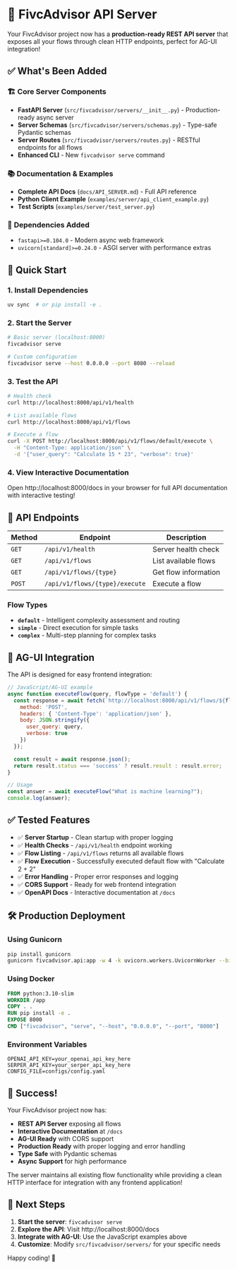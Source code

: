 # 🚀 FivcAdvisor API Server

Your FivcAdvisor project now has a **production-ready REST API server** that exposes all your flows through clean HTTP endpoints, perfect for AG-UI integration!

## ✅ What's Been Added

### 🏗️ **Core Server Components**
- **FastAPI Server** (`src/fivcadvisor/servers/__init__.py`) - Production-ready async server
- **Server Schemas** (`src/fivcadvisor/servers/schemas.py`) - Type-safe Pydantic schemas
- **Server Routes** (`src/fivcadvisor/servers/routes.py`) - RESTful endpoints for all flows
- **Enhanced CLI** - New `fivcadvisor serve` command

### 📚 **Documentation & Examples**
- **Complete API Docs** (`docs/API_SERVER.md`) - Full API reference
- **Python Client Example** (`examples/server/api_client_example.py`)
- **Test Scripts** (`examples/server/test_server.py`)

### 🔧 **Dependencies Added**
- `fastapi>=0.104.0` - Modern async web framework
- `uvicorn[standard]>=0.24.0` - ASGI server with performance extras

## 🚀 Quick Start

### 1. Install Dependencies
```bash
uv sync  # or pip install -e .
```

### 2. Start the Server
```bash
# Basic server (localhost:8000)
fivcadvisor serve

# Custom configuration
fivcadvisor serve --host 0.0.0.0 --port 8080 --reload
```

### 3. Test the API
```bash
# Health check
curl http://localhost:8000/api/v1/health

# List available flows
curl http://localhost:8000/api/v1/flows

# Execute a flow
curl -X POST http://localhost:8000/api/v1/flows/default/execute \
  -H "Content-Type: application/json" \
  -d '{"user_query": "Calculate 15 * 23", "verbose": true}'
```

### 4. View Interactive Documentation
Open http://localhost:8000/docs in your browser for full API documentation with interactive testing!

## 🎯 API Endpoints

| Method | Endpoint | Description |
|--------|----------|-------------|
| `GET` | `/api/v1/health` | Server health check |
| `GET` | `/api/v1/flows` | List available flows |
| `GET` | `/api/v1/flows/{type}` | Get flow information |
| `POST` | `/api/v1/flows/{type}/execute` | Execute a flow |

### Flow Types
- **`default`** - Intelligent complexity assessment and routing
- **`simple`** - Direct execution for simple tasks
- **`complex`** - Multi-step planning for complex tasks

## 🔗 AG-UI Integration

The API is designed for easy frontend integration:

```javascript
// JavaScript/AG-UI example
async function executeFlow(query, flowType = 'default') {
  const response = await fetch(`http://localhost:8000/api/v1/flows/${flowType}/execute`, {
    method: 'POST',
    headers: { 'Content-Type': 'application/json' },
    body: JSON.stringify({
      user_query: query,
      verbose: true
    })
  });

  const result = await response.json();
  return result.status === 'success' ? result.result : result.error;
}

// Usage
const answer = await executeFlow("What is machine learning?");
console.log(answer);
```

## ✅ Tested Features

- ✅ **Server Startup** - Clean startup with proper logging
- ✅ **Health Checks** - `/api/v1/health` endpoint working
- ✅ **Flow Listing** - `/api/v1/flows` returns all available flows
- ✅ **Flow Execution** - Successfully executed default flow with "Calculate 2 + 2"
- ✅ **Error Handling** - Proper error responses and logging
- ✅ **CORS Support** - Ready for web frontend integration
- ✅ **OpenAPI Docs** - Interactive documentation at `/docs`

## 🛠️ Production Deployment

### Using Gunicorn
```bash
pip install gunicorn
gunicorn fivcadvisor.api:app -w 4 -k uvicorn.workers.UvicornWorker --bind 0.0.0.0:8000
```

### Using Docker
```dockerfile
FROM python:3.10-slim
WORKDIR /app
COPY . .
RUN pip install -e .
EXPOSE 8000
CMD ["fivcadvisor", "serve", "--host", "0.0.0.0", "--port", "8000"]
```

### Environment Variables
```env
OPENAI_API_KEY=your_openai_api_key_here
SERPER_API_KEY=your_serper_api_key_here
CONFIG_FILE=configs/config.yaml
```

## 🎉 Success!

Your FivcAdvisor project now has:
- **REST API Server** exposing all flows
- **Interactive Documentation** at `/docs`
- **AG-UI Ready** with CORS support
- **Production Ready** with proper logging and error handling
- **Type Safe** with Pydantic schemas
- **Async Support** for high performance

The server maintains all existing flow functionality while providing a clean HTTP interface for integration with any frontend application!

## 📖 Next Steps

1. **Start the server**: `fivcadvisor serve`
2. **Explore the API**: Visit http://localhost:8000/docs
3. **Integrate with AG-UI**: Use the JavaScript examples above
4. **Customize**: Modify `src/fivcadvisor/servers/` for your specific needs

Happy coding! 🚀
